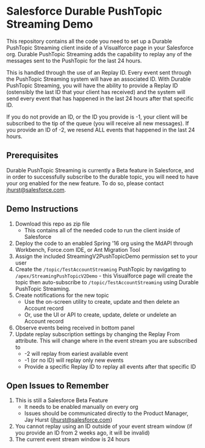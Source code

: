 # Salesforce Durable PushTopic Streaming Demo
This repository contains all the code you need to set up a Durable PushTopic Streaming client inside of a Visualforce page in your Salesforce org.  Durable PushTopic Streaming adds the capability to replay any of the messages sent to the PushTopic for the last 24 hours.

This is handled through the use of an Replay ID.  Every event sent through the PushTopic Streaming system will have an associated ID.  With Durable PushTopic Streaming, you will have the ability to provide a Replay ID (ostensibly the last ID that your client has received) and the system will send every event that has happened in the last 24 hours after that specific ID.

If you do not provide an ID, or the ID you provide is -1, your client will be subscribed to the tip of the queue (you will receive all new messages).  If you provide an ID of -2, we resend ALL events that happened in the last 24 hours.

## Prerequisites
Durable PushTopic Streaming is currently a Beta feature in Salesforce, and in order to successfully subscribe to the durable topic, you will need to have your org enabled for the new feature.  To do so, please contact jhurst@salesforce.com. 

## Demo Instructions
1. Download this repo as zip file
    * This contains all of the needed code to run the client inside of Salesforce
2. Deploy the code to an enabled Spring '16 org using the MdAPI through Workbench, Force.com IDE, or Ant Migration Tool
3. Assign the included StreamingV2PushTopicDemo permission set to your user
4. Create the `/topic/TestAccountStreaming` PushTopic by navigating to `/apex/StreamingPushTopicV2Demo` - this Visualforce page will create the topic then auto-subscribe to `/topic/TestAccountStreaming` using Durable PushTopic Streaming.
5. Create notifications for the new topic
    * Use the on-screen utility to create, update and then delete an Account record
    * Or, use the UI or API to create, update, delete or undelete an Account record  
6. Observe events being received in bottom panel
7. Update replay subscription settings by changing the Replay From attribute. This will change where in the event stream you are subscribed to
    * -2 will replay from eariest available event
    * -1 (or no ID) will replay only new events
    * Provide a specific Replay ID to replay all events after that specific ID

## Open Issues to Remember
1. This is still a Salesforce Beta Feature
    * It needs to be enabled manually on every org
    * Issues should be communicated directly to the Product Manager, Jay Hurst (jhurst@salesforce.com)
2. You cannot replay using an ID outside of your event stream window (if you provide an ID from 2 weeks ago, it will be invalid)
3. The current event stream window is 24 hours
